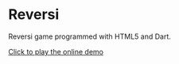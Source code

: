 Reversi
=======

Reversi game programmed with HTML5 and Dart.

[Click to play the online demo](http://www.chinagagner.com/game/reversi.html)